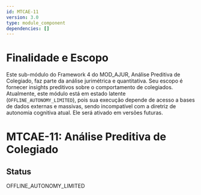 ```yaml
---
id: MTCAE-11
version: 3.0
type: module_component
dependencies: []
---
```


# Finalidade e Escopo

Este sub-módulo do Framework 4 do MOD_AJUR, Análise Preditiva de Colegiado, faz parte da análise jurimétrica e quantitativa. Seu escopo é fornecer insights preditivos sobre o comportamento de colegiados. Atualmente, este módulo está em estado latente (`OFFLINE_AUTONOMY_LIMITED`), pois sua execução depende de acesso a bases de dados externas e massivas, sendo incompatível com a diretriz de autonomia cognitiva atual. Ele será ativado em versões futuras.

# MTCAE-11: Análise Preditiva de Colegiado

## Status

OFFLINE_AUTONOMY_LIMITED
